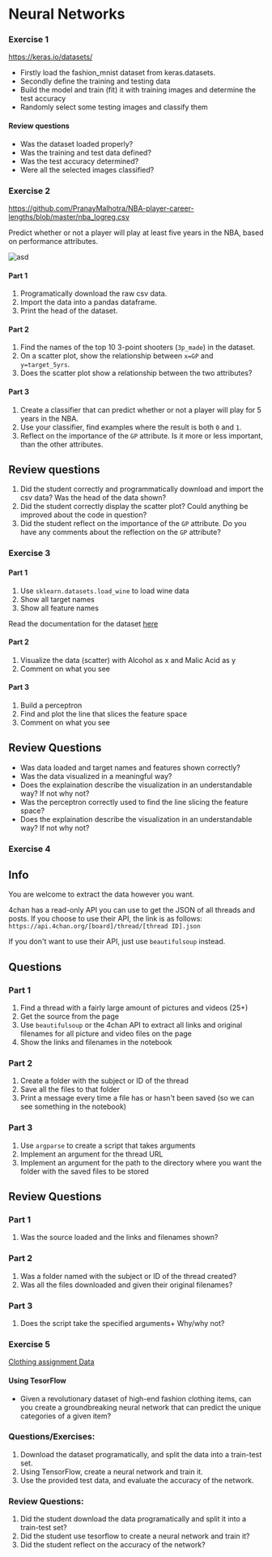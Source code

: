 # Neural Networks

### Exercise 1
https://keras.io/datasets/	
- Firstly load the fashion_mnist dataset from keras.datasets. 
- Secondly define the training and testing data	
- Build the model and train (fit) it with training images and determine the test accuracy	
- Randomly select some testing images and classify them	

#### Review questions
- Was the dataset loaded properly? 
- Was the training and test data defined?
- Was the test accuracy determined?	
- Were all the selected images classified?

### Exercise 2 

https://github.com/PranayMalhotra/NBA-player-career-lengths/blob/master/nba_logreg.csv

Predict whether or not a player will play at least five years in the NBA, based on performance attributes.

![asd](https://data.world/api/exercises/dataset/logistic-regression-exercise-1/file/raw/Screen%20Shot%202017-01-25%20at%2010.20.38%20AM.png)

#### Part 1

1. Programatically download the raw csv data.
2. Import the data into a pandas dataframe.
3. Print the head of the dataset.

#### Part 2

1. Find the names of the top 10 3-point shooters (`3p_made`) in the dataset.
2. On a scatter plot, show the relationship between `x=GP` and `y=target_5yrs`.
3. Does the scatter plot show a relationship between the two attributes?

#### Part 3

1. Create a classifier that can predict whether or not a player will play for 5 years in the NBA.
2. Use your classifier, find examples where the result is both `0` and `1`.
3. Reflect on the importance of the `GP` attribute. Is it more or less important, than the other attributes.


## Review questions

1. Did the student correctly and programmatically download and import the csv data? Was the head of the data shown?
2. Did the student correctly display the scatter plot? Could anything be improved about the code in question?
3. Did the student reflect on the importance of the `GP` attribute. Do you have any comments about the reflection on the `GP` attribute?

### Exercise 3 


#### Part 1

1. Use `sklearn.datasets.load_wine` to load wine data
2. Show all target names
3. Show all feature names

Read the documentation for the dataset [here](https://scikit-learn.org/stable/modules/generated/sklearn.datasets.load_wine.html)

#### Part 2

1. Visualize the data (scatter) with Alcohol as x and Malic Acid as y
2. Comment on what you see

#### Part 3

1. Build a perceptron
2. Find and plot the line that slices the feature space
3. Comment on what you see

## Review Questions

- Was data loaded and target names and features shown correctly?
- Was the data visualized in a meaningful way?
- Does the explaination describe the visualization in an understandable way? If not why not?
- Was the perceptron correctly used to find the line slicing the feature space?
- Does the explaination describe the visualization in an understandable way? If not why not?

### Exercise 4

## Info
You are welcome to extract the data however you want.

4chan has a read-only API you can use to get the JSON of all threads and posts.
If you choose to use their API, the link is as follows: ```https://api.4chan.org/[board]/thread/[thread ID].json```

If you don't want to use their API, just use ```beautifulsoup``` instead.

## Questions

### Part 1
1. Find a thread with a fairly large amount of pictures and videos (25+)
2. Get the source from the page
3. Use ```beautifulsoup``` or the 4chan API to extract all links and original filenames for all picture and video files on the page
4. Show the links and filenames in the notebook

### Part 2
1. Create a folder with the subject or ID of the thread
2. Save all the files to that folder
3. Print a message every time a file has or hasn't been saved (so we can see something in the notebook)

### Part 3
1. Use ```argparse``` to create a script that takes arguments
2. Implement an argument for the thread URL
3. Implement an argument for the path to the directory where you want the folder with the saved files to be stored

## Review Questions

### Part 1
1. Was the source loaded and the links and filenames shown?

### Part 2
1. Was a folder named with the subject or ID of the thread created?
2. Was all the files downloaded and given their original filenames?

### Part 3
1. Does the script take the specified arguments+ Why/why not?


### Exercise 5
[Clothing assignment Data](https://www.kaggle.com/zalando-research/fashionmnist)

#### Using TesorFlow

- Given a revolutionary dataset of high-end fashion clothing items, can you create a groundbreaking neural network that can predict the unique categories of a given item?

### Questions/Exercises:
1. Download the dataset programatically, and split the data into a train-test set.
2. Using TensorFlow, create a neural network and train it.
3. Use the provided test data, and evaluate the accuracy of the network.

### Review Questions:
1. Did the student download the data programatically and split it into a train-test set?
2. Did the student use tesorflow to create a neural network and train it?
3. Did the student reflect on the accuracy of the network?



